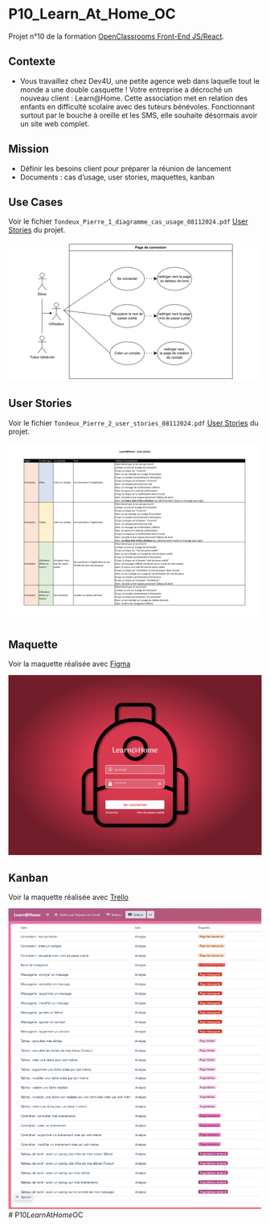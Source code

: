 # P10_Learn_At_Home_OC

Projet n°10 de la formation [OpenClassrooms Front-End JS/React](https://openclassrooms.com/fr/paths/877-developpeur-dapplication-javascript-react).

## Contexte

-  Vous travaillez chez Dev4U, une petite agence web dans laquelle tout le monde a une double casquette !
   Votre entreprise a décroché un nouveau client : Learn@Home.
   Cette association met en relation des enfants en difficulté scolaire avec des tuteurs bénévoles.
   Fonctionnant surtout par le bouche à oreille et les SMS, elle souhaite désormais avoir un site web complet.

## Mission

- Définir les besoins client pour préparer la réunion de lancement
- Documents : cas d’usage, user stories, maquettes, kanban

## Use Cases

Voir le fichier `Tondeux_Pierre_1_diagramme_cas_usage_08112024.pdf` [User Stories](livrables/Tondeux_Pierre_1_diagramme_cas_usage_08112024.pdf) du projet.

![Use Cases](assets/diagramme_cas_usage/Tondeux_Pierre_1_diagramme_cas_usage_08112024-1.png)

## User Stories

Voir le fichier `Tondeux_Pierre_2_user_stories_08112024.pdf` [User Stories](livrables/Tondeux_Pierre_2_user_stories_08112024.pdf) du projet.

![User Stories](assets/user_stories/Tondeux_Pierre_2_user_stories_08112024-1.png)

## Maquette

Voir la maquette réalisée avec [Figma](https://www.figma.com/design/ZwSigWkx8lueDkLNK3hi5G/P10-Learn%40Home?m=auto&t=HkBVLiYE6bzr6fSy-1)

![Maquette Figma](assets/maquettes/Tondeux_Pierre_3_maquettes_08112024-01.png)

## Kanban

Voir la maquette réalisée avec [Trello](https://trello.com/invite/b/672dece6d43d4a143c35600a/ATTI35ba25441d507ef1d3f226e3ddca0803C2E626AA/learnhome)

![Kanban Trello](assets/kanban_trello/trelloTableurComplet.png)#   P 1 0 _ L e a r n _ A t _ H o m e _ O C 
 
 